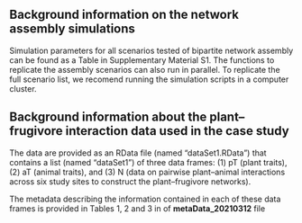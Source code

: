 
## **Background information on the network assembly simulations**

Simulation parameters for all scenarios tested of bipartite network assembly can be found as a Table in Supplementary Material S1. 
The functions to replicate the assembly scenarios can also run in parallel. To replicate the full scenario list, we recomend running the simulation scripts in a computer cluster. 


## **Background information about the plant–frugivore interaction data used in the case study**


The data are provided as an RData file (named “dataSet1.RData”)
that contains a list (named “dataSet1”) of three data frames:
(1) pT (plant traits), (2) aT (animal traits), and
(3) N (data on pairwise plant–animal interactions across six study sites to construct the plant–frugivore networks).

The metadata describing the information contained in each of these data frames is provided in Tables 1, 2 and 3 in of **metaData_20210312** file
